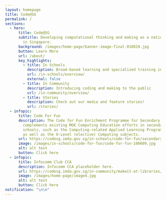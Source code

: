 ```yaml
---
layout: homepage
title: Code@SG
permalink: /
sections:
  - hero:
      title: Code@SG
      subtitle: Developing computational thinking and making as a national capability
        in Singapore.
      background: /images/home-page/banner-image-final-010819.jpg
      button: Learn More
      url: /about/
      key_highlights:
        - title: In Schools
          description: Broad-based learning and specialized training in schools
          url: /in-schools/overview/
          external: false
        - title: In Community
          description: Introducing coding and making to the public
          url: /in-community/overview/
        - title: Stories
          description: Check out our media and feature stories!
          url: /stories/
  - infopic:
      title: Code For Fun
      description: The Code for Fun Enrichment Programme for Secondary Schools
        complements existing MOE Computing Education efforts in secondary
        schools, such as the Computing-related Applied Learning Programmes (ALP)
        as well as the O-Level (elective) Computing subjects.
      url: https://codesg.imda.gov.sg/in-schools/code-for-fun/secondary/
      image: /images/in-schools/code-for-fun/code-for-fun-100609.jpg
      alt: alt text
      button: Click here
  - infopic:
      title: Infocomm Club CCA
      description: Infocomm CCA placeholder here.
      url: https://codesg.imda.gov.sg/in-community/makeit-at-libraries/
      image: /images/home-page/image4.jpg
      alt: alt text
      button: Click here
notification: "\n\n"
---
```

